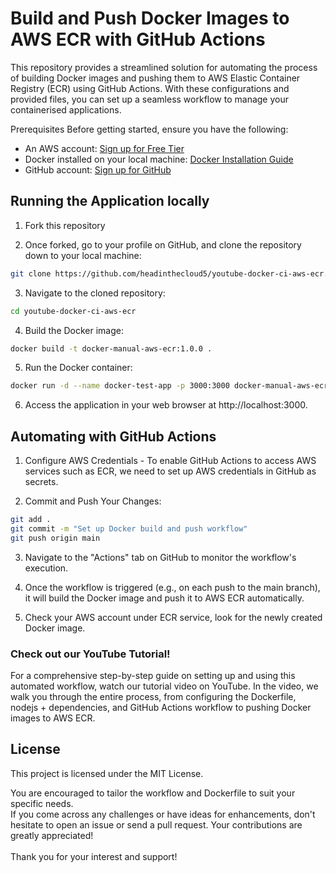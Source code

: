 # Build and Push Docker Images to AWS ECR with GitHub Actions
This repository provides a streamlined solution for automating the process of building Docker images and pushing them to AWS Elastic Container Registry (ECR) using GitHub Actions. With these configurations and provided files, you can set up a seamless workflow to manage your containerised applications.

Prerequisites
Before getting started, ensure you have the following:

- An AWS account: [Sign up for Free Tier](https://aws.amazon.com/free/?gclid=CjwKCAjw34qzBhBmEiwAOUQcF0FfXS-1S1ephmxVFN2kEk12mhGDOdajO3VwBJkgBeWcnBqr-iTuCxoCnYYQAvD_BwE&trk=349e66be-cf8d-4106-ae2c-54262fc45524&sc_channel=ps&ef_id=CjwKCAjw34qzBhBmEiwAOUQcF0FfXS-1S1ephmxVFN2kEk12mhGDOdajO3VwBJkgBeWcnBqr-iTuCxoCnYYQAvD_BwE:G:s&s_kwcid=AL!4422!3!455709741582!e!!g!!aws%20free%20account!10817378576!108173614202)
- Docker installed on your local machine: [Docker Installation Guide](https://www.youtube.com/watch?v=snKOKWiiTok&t=668s)
- GitHub account: [Sign up for GitHub](https://github.com/signup)

## Running the Application locally
1. Fork this repository 

2. Once forked, go to your profile on GitHub, and clone the repository down to your local machine:

```bash
git clone https://github.com/headinthecloud5/youtube-docker-ci-aws-ecr.git
```

3. Navigate to the cloned repository:
```bash
cd youtube-docker-ci-aws-ecr
```

4. Build the Docker image:
```bash
docker build -t docker-manual-aws-ecr:1.0.0 .
```

5. Run the Docker container:
```bash
docker run -d --name docker-test-app -p 3000:3000 docker-manual-aws-ecr:1.0.0
```

6. Access the application in your web browser at http://localhost:3000.

## Automating with GitHub Actions
1. Configure AWS Credentials - To enable GitHub Actions to access AWS services such as ECR, we need to set up AWS credentials in GitHub as secrets. 

2. Commit and Push Your Changes:
```bash
git add .
git commit -m "Set up Docker build and push workflow"
git push origin main
```

3. Navigate to the "Actions" tab on GitHub to monitor the workflow's execution.

4. Once the workflow is triggered (e.g., on each push to the main branch), it will build the Docker image and push it to AWS ECR automatically.

7. Check your AWS account under ECR service, look for the newly created Docker image.

### Check out our YouTube Tutorial!
For a comprehensive step-by-step guide on setting up and using this automated workflow, watch our tutorial video on YouTube. In the video, we walk you through the entire process, from configuring the Dockerfile, nodejs + dependencies, and GitHub Actions workflow to pushing Docker images to AWS ECR.

## License
This project is licensed under the MIT License.

You are encouraged to tailor the workflow and Dockerfile to suit your specific needs. 
<br/> 
If you come across any challenges or have ideas for enhancements, don't hesitate to open an issue or send a pull request. Your contributions are greatly appreciated!
<br/> 
<br/> 
Thank you for your interest and support!
